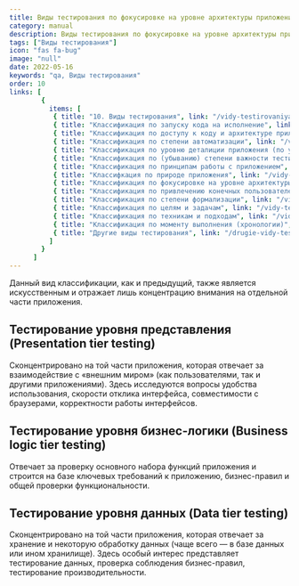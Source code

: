 ```yaml
---
title: Виды тестирования по фокусировке на уровне архитектуры приложения
category: manual
description: Виды тестирования по фокусировке на уровне архитектуры приложения
tags: ["Виды тестирования"]
icon: "fas fa-bug"
image: "null"
date: 2022-05-16
keywords: "qa, Виды тестирования"
order: 10
links: [
        {
          items: [
           { title: "10. Виды тестирования", link: "/vidy-testirovaniya/" },
           { title: "Классификация по запуску кода на исполнение", link: "/vidy-testirovaniya-po-zapusku-koda-na-ispolnenie/" },
           { title: "Классификация по доступу к коду и архитектуре приложения", link: "/vidy-testirovaniya-po-dostupu-k-kodu-i-arhitekture-prilozheniya/" },
           { title: "Классификация по степени автоматизации", link: "/vidy-testirovaniya-po-stepeni-avtomatizaczii/" },
           { title: "Классификация по уровню деталиции приложения (по уровню тестирования)", link: "//vidy-testirovaniya-po-urovnyu-detaliczii-prilozheniya-po-urovnyu-testirovaniya/" },
           { title: "Классификация по (убыванию) степени важности тестируемых функций (по уровню функционального тестирования)", link: "/vidy-testirovaniya-po-ubyvaniyu-stepeni-vazhnosti-testiruemyh-funkczij-po-urovnyu-funkczionalnogo-testirovaniya/" },
           { title: "Классификация по принципам работы с приложением", link: "/vidy-testirovaniya-po-princzipam-raboty-s-prilozheniem/)" },
           { title: "Классифкация по природе приложения", link: "/vidy-testirovaniya-po-prirode-prilozheniya/" },
           { title: "Классификация по фокусировке на уровне архитектуры приложения", link: "/vidy-testirovaniya-po-fokusirovke-na-urovne-arhitektury-prilozheniya/" },
           { title: "Классификация по привлечению конечных пользователей", link: "/vidy-testirovaniya-po-privlecheniyu-konechnyh-polzovatelej/" },
           { title: "Классификация по степени формализации", link: "/vidy-testirovaniya-po-stepeni-formalizaczii/" },
           { title: "Классификация по целям и задачам", link: "/vidy-testirovaniya-po-czelyam-i-zadacham/" },
           { title: "Классификация по техникам и подходам", link: "/vidy-testirovaniya-po-tehnikam-i-podhodam/" },
           { title: "Классификация по моменту выполнения (хронологии)", link: "/vidy-testirovaniya-po-momentu-vypolneniya-hronologii/" },
           { title: "Другие виды тестирования", link: "/drugie-vidy-testirovaniya/" }
          ]
        }
      ]
---
```


Данный вид классификации, как и предыдущий, также является искусственным и отражает лишь концентрацию внимания на отдельной части приложения.

## Тестирование уровня представления (Presentation tier testing) 
Сконцентрировано на той части приложения, которая отвечает за взаимодействие с «внешним миром» (как пользователями, так и другими приложениями). Здесь исследуются вопросы удобства использования, скорости отклика интерфейса, совместимости с браузерами, корректности работы интерфейсов.

## Тестирование уровня бизнес-логики (Business logic tier testing)
Отвечает за проверку основного набора функций приложения и строится на базе ключевых требований к приложению, бизнес-правил и общей проверки функциональности.

## Тестирование уровня данных (Data tier testing) 
Сконцентрировано на той части приложения, которая отвечает за хранение и некоторую обработку данных (чаще всего — в базе данных или ином хранилище). Здесь особый интерес представляет тестирование данных, проверка соблюдения бизнес-правил, тестирование производительности.
 